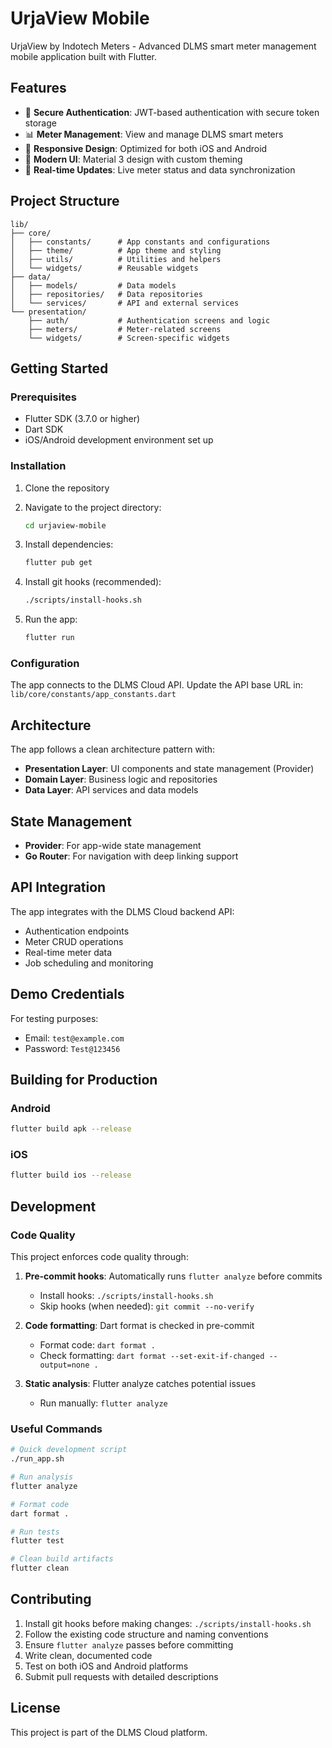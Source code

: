 # UrjaView Mobile

UrjaView by Indotech Meters - Advanced DLMS smart meter management mobile application built with Flutter.

## Features

- 🔐 **Secure Authentication**: JWT-based authentication with secure token storage
- 📊 **Meter Management**: View and manage DLMS smart meters
- 📱 **Responsive Design**: Optimized for both iOS and Android
- 🎨 **Modern UI**: Material 3 design with custom theming
- 🔄 **Real-time Updates**: Live meter status and data synchronization

## Project Structure

```
lib/
├── core/
│   ├── constants/      # App constants and configurations
│   ├── theme/          # App theme and styling
│   ├── utils/          # Utilities and helpers
│   └── widgets/        # Reusable widgets
├── data/
│   ├── models/         # Data models
│   ├── repositories/   # Data repositories
│   └── services/       # API and external services
└── presentation/
    ├── auth/           # Authentication screens and logic
    ├── meters/         # Meter-related screens
    └── widgets/        # Screen-specific widgets
```

## Getting Started

### Prerequisites

- Flutter SDK (3.7.0 or higher)
- Dart SDK
- iOS/Android development environment set up

### Installation

1. Clone the repository
2. Navigate to the project directory:
   ```bash
   cd urjaview-mobile
   ```

3. Install dependencies:
   ```bash
   flutter pub get
   ```

4. Install git hooks (recommended):
   ```bash
   ./scripts/install-hooks.sh
   ```

5. Run the app:
   ```bash
   flutter run
   ```

### Configuration

The app connects to the DLMS Cloud API. Update the API base URL in:
`lib/core/constants/app_constants.dart`

## Architecture

The app follows a clean architecture pattern with:

- **Presentation Layer**: UI components and state management (Provider)
- **Domain Layer**: Business logic and repositories
- **Data Layer**: API services and data models

## State Management

- **Provider**: For app-wide state management
- **Go Router**: For navigation with deep linking support

## API Integration

The app integrates with the DLMS Cloud backend API:
- Authentication endpoints
- Meter CRUD operations
- Real-time meter data
- Job scheduling and monitoring

## Demo Credentials

For testing purposes:
- Email: `test@example.com`
- Password: `Test@123456`

## Building for Production

### Android
```bash
flutter build apk --release
```

### iOS
```bash
flutter build ios --release
```

## Development

### Code Quality

This project enforces code quality through:

1. **Pre-commit hooks**: Automatically runs `flutter analyze` before commits
   - Install hooks: `./scripts/install-hooks.sh`
   - Skip hooks (when needed): `git commit --no-verify`

2. **Code formatting**: Dart format is checked in pre-commit
   - Format code: `dart format .`
   - Check formatting: `dart format --set-exit-if-changed --output=none .`

3. **Static analysis**: Flutter analyze catches potential issues
   - Run manually: `flutter analyze`

### Useful Commands

```bash
# Quick development script
./run_app.sh

# Run analysis
flutter analyze

# Format code
dart format .

# Run tests
flutter test

# Clean build artifacts
flutter clean
```

## Contributing

1. Install git hooks before making changes: `./scripts/install-hooks.sh`
2. Follow the existing code structure and naming conventions
3. Ensure `flutter analyze` passes before committing
4. Write clean, documented code
5. Test on both iOS and Android platforms
6. Submit pull requests with detailed descriptions

## License

This project is part of the DLMS Cloud platform.